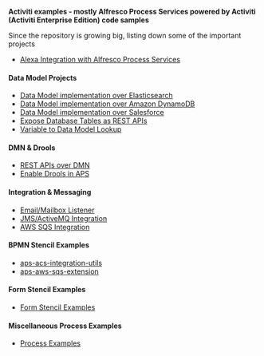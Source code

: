 **Activiti examples - mostly Alfresco Process Services powered by Activiti (Activiti Enterprise Edition) code samples**

Since the repository is growing big, listing down some of the important projects

* [Alexa Integration with Alfresco Process Services](https://github.com/cijujoseph/activiti-examples/tree/master/activiti-alexa-demo)

#### Data Model Projects
* [Data Model implementation over Elasticsearch](https://github.com/cijujoseph/activiti-examples/tree/master/activiti-custom-data-model-sample)
* [Data Model implementation over Amazon DynamoDB](https://github.com/cijujoseph/activiti-examples/tree/master/aps-dynamodb-data-model)
* [Data Model implementation over Salesforce](https://github.com/cijujoseph/activiti-examples/tree/master/aps-salesforce-data-model)
* [Expose Database Tables as REST APIs](https://github.com/cijujoseph/activiti-examples/tree/master/aps-database-datamodel-rest-extension)
* [Variable to Data Model Lookup](https://github.com/cijujoseph/activiti-examples/tree/master/aps-variable-datamodel-mapping-utility)

#### DMN & Drools
* [REST APIs over DMN](https://github.com/cijujoseph/activiti-examples/tree/master/activiti-dmn-extension)
* [Enable Drools in APS](https://github.com/cijujoseph/activiti-examples/tree/master/aps-enable-drools)

#### Integration & Messaging
* [Email/Mailbox Listener](https://github.com/cijujoseph/activiti-examples/tree/master/aps-email-listener-extension)
* [JMS/ActiveMQ Integration](https://github.com/cijujoseph/activiti-examples/tree/master/aps-activemq-extension)
* [AWS SQS Integration](https://github.com/cijujoseph/activiti-examples/tree/master/aps-aws-sqs-extension)

#### BPMN Stencil Examples
* [aps-acs-integration-utils](https://github.com/cijujoseph/activiti-examples/tree/master/aps-acs-integration-utils)
* [aps-aws-sqs-extension](https://github.com/cijujoseph/activiti-examples/tree/master/aps-aws-sqs-extension)

#### Form Stencil Examples
* [Form Stencil Examples](https://github.com/cijujoseph/activiti-examples/tree/master/stencil-samples)

#### Miscellaneous Process Examples
* [Process Examples](https://github.com/cijujoseph/activiti-examples/tree/master/process-samples)
